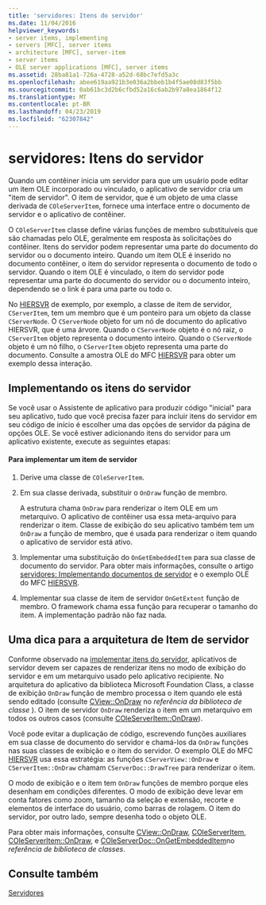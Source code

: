 ```yaml
---
title: 'servidores: Itens do servidor'
ms.date: 11/04/2016
helpviewer_keywords:
- server items, implementing
- servers [MFC], server items
- architecture [MFC], server-item
- server items
- OLE server applications [MFC], server items
ms.assetid: 28ba81a1-726a-4728-a52d-68bc7efd5a3c
ms.openlocfilehash: abee619aa921b3e036a2bbeb1b4f5ae08d83f5bb
ms.sourcegitcommit: 0ab61bc3d2b6cfbd52a16c6ab2b97a8ea1864f12
ms.translationtype: MT
ms.contentlocale: pt-BR
ms.lasthandoff: 04/23/2019
ms.locfileid: "62307842"
---
```

# <a name="servers-server-items"></a>servidores: Itens do servidor

Quando um contêiner inicia um servidor para que um usuário pode editar um item OLE incorporado ou vinculado, o aplicativo de servidor cria um "item de servidor". O item de servidor, que é um objeto de uma classe derivada de `COleServerItem`, fornece uma interface entre o documento de servidor e o aplicativo de contêiner.

O `COleServerItem` classe define várias funções de membro substituíveis que são chamadas pelo OLE, geralmente em resposta às solicitações do contêiner. Itens do servidor podem representar uma parte do documento do servidor ou o documento inteiro. Quando um item OLE é inserido no documento contêiner, o item do servidor representa o documento de todo o servidor. Quando o item OLE é vinculado, o item do servidor pode representar uma parte do documento do servidor ou o documento inteiro, dependendo se o link é para uma parte ou todo o.

No [HIERSVR](../overview/visual-cpp-samples.md) de exemplo, por exemplo, a classe de item de servidor, `CServerItem`, tem um membro que é um ponteiro para um objeto da classe `CServerNode`. O `CServerNode` objeto for um nó de documento do aplicativo HIERSVR, que é uma árvore. Quando o `CServerNode` objeto é o nó raiz, o `CServerItem` objeto representa o documento inteiro. Quando o `CServerNode` objeto é um nó filho, o `CServerItem` objeto representa uma parte do documento. Consulte a amostra OLE do MFC [HIERSVR](../overview/visual-cpp-samples.md) para obter um exemplo dessa interação.

##  <a name="_core_implementing_server_items"></a> Implementando os itens do servidor

Se você usar o Assistente de aplicativo para produzir código "inicial" para seu aplicativo, tudo que você precisa fazer para incluir itens do servidor em seu código de início é escolher uma das opções de servidor da página de opções OLE. Se você estiver adicionando itens do servidor para um aplicativo existente, execute as seguintes etapas:

#### <a name="to-implement-a-server-item"></a>Para implementar um item de servidor

1. Derive uma classe de `COleServerItem`.

1. Em sua classe derivada, substituir o `OnDraw` função de membro.

   A estrutura chama `OnDraw` para renderizar o item OLE em um metarquivo. O aplicativo de contêiner usa essa meta-arquivo para renderizar o item. Classe de exibição do seu aplicativo também tem um `OnDraw` a função de membro, que é usada para renderizar o item quando o aplicativo de servidor está ativo.

1. Implementar uma substituição do `OnGetEmbeddedItem` para sua classe de documento do servidor. Para obter mais informações, consulte o artigo [servidores: Implementando documentos de servidor](../mfc/servers-implementing-server-documents.md) e o exemplo OLE do MFC [HIERSVR](../overview/visual-cpp-samples.md).

1. Implementar sua classe de item de servidor `OnGetExtent` função de membro. O framework chama essa função para recuperar o tamanho do item. A implementação padrão não faz nada.

##  <a name="_core_a_tip_for_server.2d.item_architecture"></a> Uma dica para a arquitetura de Item de servidor

Conforme observado na [implementar itens do servidor](#_core_implementing_server_items), aplicativos de servidor devem ser capazes de renderizar itens no modo de exibição do servidor e em um metarquivo usado pelo aplicativo recipiente. No arquitetura do aplicativo da biblioteca Microsoft Foundation Class, a classe de exibição `OnDraw` função de membro processa o item quando ele está sendo editado (consulte [CView::OnDraw](../mfc/reference/cview-class.md#ondraw) no *referência da biblioteca de classe* ). O item de servidor `OnDraw` renderiza o item em um metarquivo em todos os outros casos (consulte [COleServerItem::OnDraw](../mfc/reference/coleserveritem-class.md#ondraw)).

Você pode evitar a duplicação de código, escrevendo funções auxiliares em sua classe de documento do servidor e chamá-los da `OnDraw` funções nas suas classes de exibição e o item do servidor. O exemplo OLE do MFC [HIERSVR](../overview/visual-cpp-samples.md) usa essa estratégia: as funções `CServerView::OnDraw` e `CServerItem::OnDraw` chamam `CServerDoc::DrawTree` para renderizar o item.

O modo de exibição e o item tem `OnDraw` funções de membro porque eles desenham em condições diferentes. O modo de exibição deve levar em conta fatores como zoom, tamanho da seleção e extensão, recorte e elementos de interface do usuário, como barras de rolagem. O item do servidor, por outro lado, sempre desenha todo o objeto OLE.

Para obter mais informações, consulte [CView::OnDraw](../mfc/reference/cview-class.md#ondraw), [COleServerItem](../mfc/reference/coleserveritem-class.md), [COleServerItem::OnDraw](../mfc/reference/coleserveritem-class.md#ondraw), e [COleServerDoc::OnGetEmbeddedItem](../mfc/reference/coleserverdoc-class.md#ongetembeddeditem)no *referência de biblioteca de classes*.

## <a name="see-also"></a>Consulte também

[Servidores](../mfc/servers.md)
